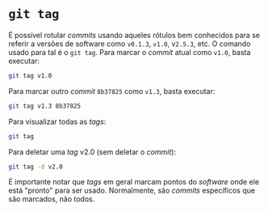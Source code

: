 # `git tag`

É possível rotular _commits_ usando aqueles rótulos bem conhecidos para se
referir a versões de software como `v0.1.3`, `v1.0`, v`2.5.3`, etc. O comando
usado para tal é o `git tag`. Para marcar o _commit_ atual como `v1.0`, basta
executar:
```sh
git tag v1.0
```

Para marcar outro _commit_ `8b37825` como `v1.3`, basta executar:
```sh
git tag v1.3 8b37825
```

Para visualizar todas as _tags_:
```sh
git tag
```

Para deletar uma _tag_ v2.0 (sem deletar o _commit_):
```sh
git tag -d v2.0
```

É importante notar que _tags_ em geral marcam pontos do _software_ onde ele está
"pronto" para ser usado. Normalmente, são _commits_ específicos que são
marcados, não todos.
